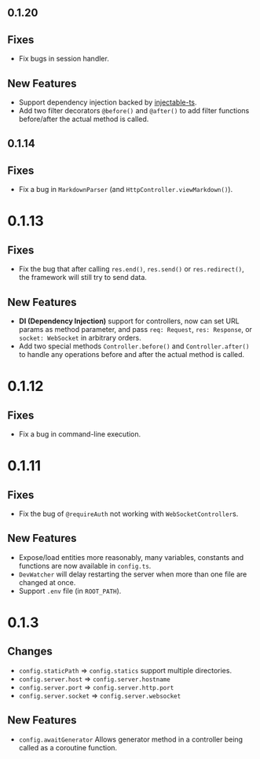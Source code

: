 ## 0.1.20

## Fixes

- Fix bugs in session handler.

## New Features

- Support dependency injection backed by [injectable-ts](https://github.com/hyurl/injectable-ts).
- Add two filter decorators `@before()` and `@after()` to add filter functions
    before/after the actual method is called.

## 0.1.14

## Fixes

- Fix a bug in `MarkdownParser` (and `HttpController.viewMarkdown()`).

# 0.1.13

## Fixes

- Fix the bug that after calling `res.end()`, `res.send()` or `res.redirect()`,
    the framework will still try to send data.

## New Features

- **DI (Dependency Injection)** support for controllers, now can set URL params
    as method parameter, and pass `req: Request`, `res: Response`, or 
    `socket: WebSocket` in arbitrary orders.
- Add two special methods `Controller.before()` and `Controller.after()` to 
    handle any operations before and after the actual method is called.

# 0.1.12

## Fixes

- Fix a bug in command-line execution.

# 0.1.11

## Fixes

- Fix the bug of `@requireAuth` not working with `WebSocketController`s.

## New Features

- Expose/load entities more reasonably, many variables, constants and 
    functions are now available in `config.ts`. 
- `DevWatcher` will delay restarting the server when more than one file are 
    changed at once.
- Support `.env` file (in `ROOT_PATH`).

# 0.1.3

## Changes

- `config.staticPath` => `config.statics` support multiple directories.
- `config.server.host` => `config.server.hostname`
- `config.server.port` => `config.server.http.port`
- `config.server.socket` => `config.server.websocket`

## New Features

- `config.awaitGenerator` Allows generator method in a controller being called
    as a coroutine function.